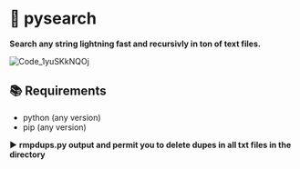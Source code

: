# 🔎 pysearch

**Search any string lightning fast and recursivly in ton of text files.**

![Code_1yuSKkNQOj](https://github.com/didntchooseaname/pysearch/assets/126179594/47f71372-5734-4909-a664-253ce4f4bb87)

## 📚 Requirements

- python (any version)
- pip (any version)

▶️ **rmpdups.py output and permit you to delete dupes in all txt files in the directory**
